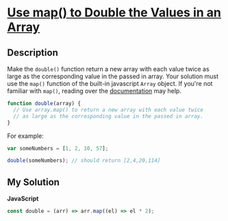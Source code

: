 # [Use map() to Double the Values in an Array](https://www.codewars.com/kata/53951fff369894e4f10007a9)

## Description

Make the `double()` function return a new array with each value twice as large as the corresponding value in the passed in array. Your solution must use the `map()` function of the built-in javascript `Array` object. If you're not familiar with `map()`, reading over the [documentation](https://developer.mozilla.org/en-US/docs/Web/JavaScript/Reference/Global_Objects/Array/map) may help.

```js
function double(array) {
  // Use array.map() to return a new array with each value twice
  // as large as the corresponding value in the passed in array.
}
```

For example:

```js
var someNumbers = [1, 2, 10, 57];

double(someNumbers); // should return [2,4,20,114]
```

## My Solution

**JavaScript**

```js
const double = (arr) => arr.map((el) => el * 2);
```
